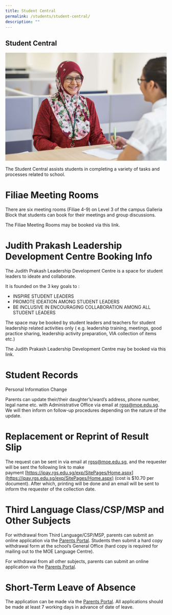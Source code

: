 ```yaml
---
title: Student Central
permalink: /students/student-central/
description: ""
---
```

## Student Central

![](/images/general%20office.jpeg)

The Student Central assists students in completing a variety of tasks and processes related to school.

# Filiae Meeting Rooms

There are six meeting rooms (Filiae 4-9) on Level 3 of the campus Galleria Block that students can book for their meetings and group discussions.

The Filiae Meeting Rooms may be booked via this link.

# Judith Prakash Leadership Development Centre Booking Info

The Judith Prakash Leadership Development Centre is a space for student leaders to ideate and collaborate.

It is founded on the 3 key goals to  :
* INSPIRE STUDENT LEADERS
* PROMOTE IDEATION AMONG STUDENT LEADERS
* BE INCLUSIVE IN ENCOURAGING COLLABORATION AMONG ALL STUDENT LEADERS

The space may be booked by student leaders and teachers for student leadership related activities only ( e.g. leadership training, meetings, good practice sharing, leadership activity preparation, VIA collection of items etc.)

The Judith Prakash Leadership Development Centre may be booked via this link.

# Student Records

Personal Information Change

Parents can update their/their daughter’s/ward’s address, phone number, legal name etc. with Administrative Office via email at rgss@moe.edu.sg. We will then inform on follow-up procedures depending on the nature of the update.

# Replacement or Reprint of Result Slip

The request can be sent in via email at [rgss@moe.edu.sg](mailto:rgss@moe.edu.sg), and the requester will be sent the following link to make payment [https://ipay.rgs.edu.sg/exp/SitePages/Home.aspx](https://ipay.rgs.edu.sg/exp/SitePages/Home.aspx) (cost is $10.70 per document). After which, printing will be done and an email will be sent to inform the requester of the collection date.

# Third Language Class/CSP/MSP and Other Subjects

For withdrawal from Third Language/CSP/MSP, parents can submit an online application via the [Parents Portal](https://inet.rgs.edu.sg/parents/SitePages/Admin%20Information.aspx). Students then submit a hard copy withdrawal form at the school’s General Office (hard copy is required for mailing out to the MOE Language Centre). 

For withdrawal from all other subjects, parents can submit an online application via the [Parents Portal](https://inet.rgs.edu.sg/parents/SitePages/Admin%20Information.aspx).

# Short-Term Leave of Absence

The application can be made via the [Parents Portal](https://inet.rgs.edu.sg/parents/SitePages/Admin%20Information.aspx).  All applications should be made at least 7 working days in advance of date of leave.